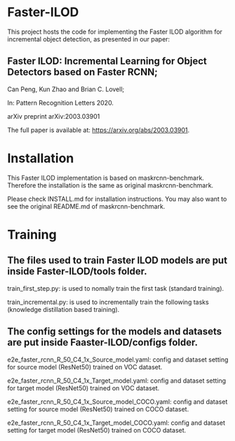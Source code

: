 # Faster-ILOD
This project hosts the code for implementing the Faster ILOD algorithm for incremental object detection, as presented in our paper:

## Faster ILOD: Incremental Learning for Object Detectors based on Faster RCNN;

Can Peng, Kun Zhao and Brian C. Lovell;

In: Pattern Recognition Letters 2020.

arXiv preprint 	arXiv:2003.03901

The full paper is available at: https://arxiv.org/abs/2003.03901.

# Installation

This Faster ILOD implementation is based on maskrcnn-benchmark. Therefore the installation is the same as original maskrcnn-benchmark.

Please check INSTALL.md for installation instructions. You may also want to see the original README.md of maskrcnn-benchmark.

# Training

## The files used to train Faster ILOD models are put inside Faster-ILOD/tools folder.

train_first_step.py: is used to nomally train the first task (standard training). 

train_incremental.py: is used to incrementally train the following tasks (knowledge distillation based training).

## The config settings for the models and datasets are put inside Faaster-ILOD/configs folder.

e2e_faster_rcnn_R_50_C4_1x_Source_model.yaml: config and dataset setting for source model (ResNet50) trained on VOC dataset.

e2e_faster_rcnn_R_50_C4_1x_Target_model.yaml: config and dataset setting for target model (ResNet50) trained on VOC dataset.

e2e_faster_rcnn_R_50_C4_1x_Source_model_COCO.yaml: config and dataset setting for source model (ResNet50) trained on COCO dataset.

e2e_faster_rcnn_R_50_C4_1x_Target_model_COCO.yaml: config and dataset setting for target model (ResNet50) trained on COCO dataset.
